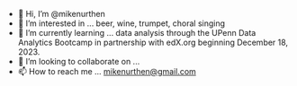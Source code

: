 - 👋 Hi, I’m @mikenurthen
- 👀 I’m interested in ... beer, wine, trumpet, choral singing
- 🌱 I’m currently learning ... data analysis through the UPenn Data Analytics Bootcamp in partnership with edX.org beginning December 18, 2023.
- 💞️ I’m looking to collaborate on ...
- 📫 How to reach me ... mikenurthen@gmail.com

<!---
mikenurthen/mikenurthen is a ✨ special ✨ repository because its `README.md` (this file) appears on your GitHub profile.
You can click the Preview link to take a look at your changes.
--->
